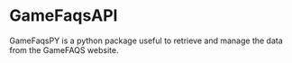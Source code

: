 # GameFaqsAPI
GameFaqsPY is a python package useful to retrieve and manage the data from the GameFAQS website. 
